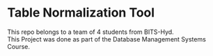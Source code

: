 # Table Normalization Tool
<p>This repo belongs to a team of 4 students from BITS-Hyd.<br>
This Project was done as part of the Database Management Systems Course.</p>
